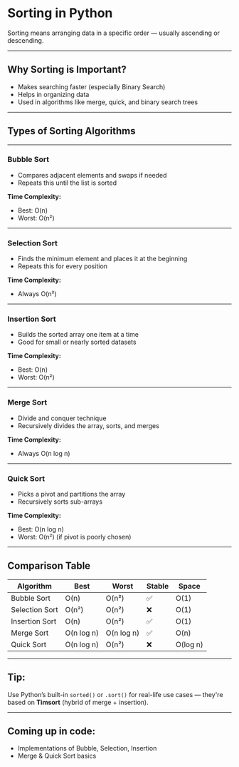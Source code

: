 #  Sorting in Python

Sorting means arranging data in a specific order — usually ascending or descending.

---

## Why Sorting is Important?

- Makes searching faster (especially Binary Search)
- Helps in organizing data
- Used in algorithms like merge, quick, and binary search trees

---

##  Types of Sorting Algorithms

---

###  Bubble Sort

- Compares adjacent elements and swaps if needed
- Repeats this until the list is sorted

**Time Complexity:**
- Best: O(n)
- Worst: O(n²)

---

###  Selection Sort

- Finds the minimum element and places it at the beginning
- Repeats this for every position

**Time Complexity:**
- Always O(n²)

---

###  Insertion Sort

- Builds the sorted array one item at a time
- Good for small or nearly sorted datasets

**Time Complexity:**
- Best: O(n)
- Worst: O(n²)

---

###  Merge Sort

- Divide and conquer technique
- Recursively divides the array, sorts, and merges

**Time Complexity:**
- Always O(n log n)

---

###  Quick Sort

- Picks a pivot and partitions the array
- Recursively sorts sub-arrays

**Time Complexity:**
- Best: O(n log n)
- Worst: O(n²) (if pivot is poorly chosen)

---

##  Comparison Table

| Algorithm      | Best    | Worst    | Stable | Space |
|----------------|---------|----------|--------|--------|
| Bubble Sort    | O(n)    | O(n²)    | ✅     | O(1)   |
| Selection Sort | O(n²)   | O(n²)    | ❌     | O(1)   |
| Insertion Sort | O(n)    | O(n²)    | ✅     | O(1)   |
| Merge Sort     | O(n log n) | O(n log n) | ✅ | O(n)   |
| Quick Sort     | O(n log n) | O(n²)  | ❌     | O(log n)

---

## Tip:
Use Python’s built-in `sorted()` or `.sort()` for real-life use cases — they're based on **Timsort** (hybrid of merge + insertion).

---

##  Coming up in code:
- Implementations of Bubble, Selection, Insertion
- Merge & Quick Sort basics
